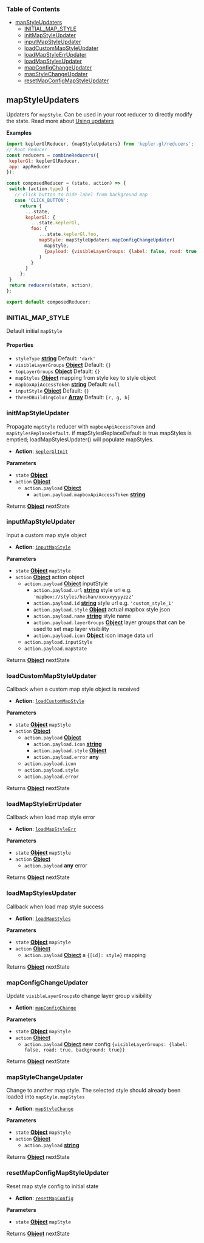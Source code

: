 <!-- Generated by documentation.js. Update this documentation by updating the source code. -->

### Table of Contents

-   [mapStyleUpdaters][1]
    -   [INITIAL_MAP_STYLE][3]
    -   [initMapStyleUpdater][5]
    -   [inputMapStyleUpdater][7]
    -   [loadCustomMapStyleUpdater][9]
    -   [loadMapStyleErrUpdater][11]
    -   [loadMapStylesUpdater][13]
    -   [mapConfigChangeUpdater][15]
    -   [mapStyleChangeUpdater][17]
    -   [resetMapConfigMapStyleUpdater][19]

## mapStyleUpdaters

Updaters for `mapStyle`. Can be used in your root reducer to directly modify the state.
Read more about [Using updaters][21]

**Examples**

```javascript
import keplerGlReducer, {mapStyleUpdaters} from 'kepler.gl/reducers';
// Root Reducer
const reducers = combineReducers({
 keplerGl: keplerGlReducer,
 app: appReducer
});

const composedReducer = (state, action) => {
 switch (action.type) {
   // click button to hide label from background map
   case 'CLICK_BUTTON':
     return {
       ...state,
       keplerGl: {
         ...state.keplerGl,
         foo: {
            ...state.keplerGl.foo,
            mapStyle: mapStyleUpdaters.mapConfigChangeUpdater(
              mapStyle,
              {payload: {visibleLayerGroups: {label: false, road: true, background: true}}}
            )
         }
       }
     };
 }
 return reducers(state, action);
};

export default composedReducer;
```

### INITIAL_MAP_STYLE

Default initial `mapStyle`

#### Properties

-   `styleType` **[string][22]** Default: `'dark'`
-   `visibleLayerGroups` **[Object][23]** Default: `{}`
-   `topLayerGroups` **[Object][23]** Default: `{}`
-   `mapStyles` **[Object][23]** mapping from style key to style object
-   `mapboxApiAccessToken` **[string][22]** Default: `null`
-   `inputStyle` **[Object][23]** Default: `{}`
-   `threeDBuildingColor` **[Array][24]** Default: `[r, g, b]`

### initMapStyleUpdater

Propagate `mapStyle` reducer with `mapboxApiAccessToken` and `mapStylesReplaceDefault`.
if mapStylesReplaceDefault is true mapStyles is emptied; loadMapStylesUpdater() will
populate mapStyles.

-   **Action**: [`keplerGlInit`][25]

**Parameters**

-   `state` **[Object][23]**
-   `action` **[Object][23]**
    -   `action.payload` **[Object][23]**
        -   `action.payload.mapboxApiAccessToken` **[string][22]**

Returns **[Object][23]** nextState

### inputMapStyleUpdater

Input a custom map style object

-   **Action**: [`inputMapStyle`][26]

**Parameters**

-   `state` **[Object][23]** `mapStyle`
-   `action` **[Object][23]** action object
    -   `action.payload` **[Object][23]** inputStyle
        -   `action.payload.url` **[string][22]** style url e.g. `'mapbox://styles/heshan/xxxxxyyyyzzz'`
        -   `action.payload.id` **[string][22]** style url e.g. `'custom_style_1'`
        -   `action.payload.style` **[Object][23]** actual mapbox style json
        -   `action.payload.name` **[string][22]** style name
        -   `action.payload.layerGroups` **[Object][23]** layer groups that can be used to set map layer visibility
        -   `action.payload.icon` **[Object][23]** icon image data url
    -   `action.payload.inputStyle`  
    -   `action.payload.mapState`  

Returns **[Object][23]** nextState

### loadCustomMapStyleUpdater

Callback when a custom map style object is received

-   **Action**: [`loadCustomMapStyle`][27]

**Parameters**

-   `state` **[Object][23]** `mapStyle`
-   `action` **[Object][23]**
    -   `action.payload` **[Object][23]**
        -   `action.payload.icon` **[string][22]**
        -   `action.payload.style` **[Object][23]**
        -   `action.payload.error` **any**
    -   `action.payload.icon`  
    -   `action.payload.style`  
    -   `action.payload.error`  

Returns **[Object][23]** nextState

### loadMapStyleErrUpdater

Callback when load map style error

-   **Action**: [`loadMapStyleErr`][28]

**Parameters**

-   `state` **[Object][23]** `mapStyle`
-   `action` **[Object][23]**
    -   `action.payload` **any** error

Returns **[Object][23]** nextState

### loadMapStylesUpdater

Callback when load map style success

-   **Action**: [`loadMapStyles`][29]

**Parameters**

-   `state` **[Object][23]** `mapStyle`
-   `action` **[Object][23]**
    -   `action.payload` **[Object][23]** a `{[id]: style}` mapping

Returns **[Object][23]** nextState

### mapConfigChangeUpdater

Update `visibleLayerGroups`to change layer group visibility

-   **Action**: [`mapConfigChange`][30]

**Parameters**

-   `state` **[Object][23]** `mapStyle`
-   `action` **[Object][23]**
    -   `action.payload` **[Object][23]** new config `{visibleLayerGroups: {label: false, road: true, background: true}}`

Returns **[Object][23]** nextState

### mapStyleChangeUpdater

Change to another map style. The selected style should already been loaded into `mapStyle.mapStyles`

-   **Action**: [`mapStyleChange`][31]

**Parameters**

-   `state` **[Object][23]** `mapStyle`
-   `action` **[Object][23]**
    -   `action.payload` **[string][22]**

Returns **[Object][23]** nextState

### resetMapConfigMapStyleUpdater

Reset map style config to initial state

-   **Action**: [`resetMapConfig`][32]

**Parameters**

-   `state` **[Object][23]** `mapStyle`

Returns **[Object][23]** nextState

[1]: #mapstyleupdaters

[2]: #examples

[3]: #initial_map_style

[4]: #properties

[5]: #initmapstyleupdater

[6]: #parameters

[7]: #inputmapstyleupdater

[8]: #parameters-1

[9]: #loadcustommapstyleupdater

[10]: #parameters-2

[11]: #loadmapstyleerrupdater

[12]: #parameters-3

[13]: #loadmapstylesupdater

[14]: #parameters-4

[15]: #mapconfigchangeupdater

[16]: #parameters-5

[17]: #mapstylechangeupdater

[18]: #parameters-6

[19]: #resetmapconfigmapstyleupdater

[20]: #parameters-7

[21]: ../advanced-usage/using-updaters.md

[22]: https://developer.mozilla.org/docs/Web/JavaScript/Reference/Global_Objects/String

[23]: https://developer.mozilla.org/docs/Web/JavaScript/Reference/Global_Objects/Object

[24]: https://developer.mozilla.org/docs/Web/JavaScript/Reference/Global_Objects/Array

[25]: ../actions/actions.md#keplerglinit

[26]: ../actions/actions.md#inputmapstyle

[27]: ../actions/actions.md#loadcustommapstyle

[28]: ../actions/actions.md#loadmapstyleerr

[29]: ../actions/actions.md#loadmapstyles

[30]: ../actions/actions.md#mapconfigchange

[31]: ../actions/actions.md#mapstylechange

[32]: ../actions/actions.md#resetmapconfig
